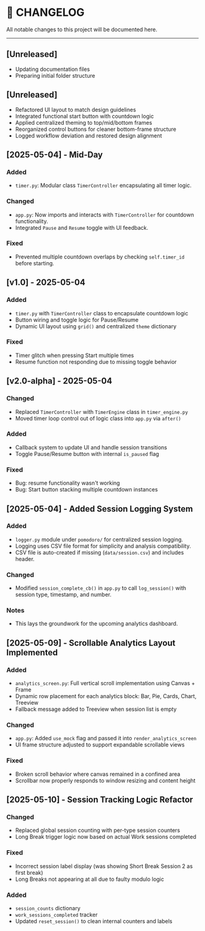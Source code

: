 # 📜 CHANGELOG

All notable changes to this project will be documented here.

---

## [Unreleased]
- Updating documentation files
- Preparing initial folder structure
## [Unreleased]
- Refactored UI layout to match design guidelines
- Integrated functional start button with countdown logic
- Applied centralized theming to top/mid/bottom frames
- Reorganized control buttons for cleaner bottom-frame structure
- Logged workflow deviation and restored design alignment
## [2025-05-04] - Mid-Day

### Added
- `timer.py`: Modular class `TimerController` encapsulating all timer logic.

### Changed
- `app.py`: Now imports and interacts with `TimerController` for countdown functionality.
- Integrated `Pause` and `Resume` toggle with UI feedback.

### Fixed
- Prevented multiple countdown overlaps by checking `self.timer_id` before starting.
## [v1.0] - 2025-05-04

### Added
- `timer.py` with `TimerController` class to encapsulate countdown logic
- Button wiring and toggle logic for Pause/Resume
- Dynamic UI layout using `grid()` and centralized `theme` dictionary

### Fixed
- Timer glitch when pressing Start multiple times
- Resume function not responding due to missing toggle behavior

## [v2.0-alpha] - 2025-05-04

### Changed
- Replaced `TimerController` with `TimerEngine` class in `timer_engine.py`
- Moved timer loop control out of logic class into `app.py` via `after()`

### Added
- Callback system to update UI and handle session transitions
- Toggle Pause/Resume button with internal `is_paused` flag

### Fixed
- Bug: resume functionality wasn't working
- Bug: Start button stacking multiple countdown instances

## [2025-05-04] - Added Session Logging System

### Added
- `logger.py` module under `pomodoro/` for centralized session logging.
- Logging uses CSV file format for simplicity and analysis compatibility.
- CSV file is auto-created if missing (`data/session.csv`) and includes header.

### Changed
- Modified `session_complete_cb()` in `app.py` to call `log_session()` with session type, timestamp, and number.

### Notes
- This lays the groundwork for the upcoming analytics dashboard.

## [2025-05-09] - Scrollable Analytics Layout Implemented

### Added
- `analytics_screen.py`: Full vertical scroll implementation using Canvas + Frame
- Dynamic row placement for each analytics block: Bar, Pie, Cards, Chart, Treeview
- Fallback message added to Treeview when session list is empty

### Changed
- `app.py`: Added `use_mock` flag and passed it into `render_analytics_screen`
- UI frame structure adjusted to support expandable scrollable views

### Fixed
- Broken scroll behavior where canvas remained in a confined area
- Scrollbar now properly responds to window resizing and content height

## [2025-05-10] - Session Tracking Logic Refactor

### Changed
- Replaced global session counting with per-type session counters
- Long Break trigger logic now based on actual Work sessions completed

### Fixed
- Incorrect session label display (was showing Short Break Session 2 as first break)
- Long Breaks not appearing at all due to faulty modulo logic

### Added
- `session_counts` dictionary
- `work_sessions_completed` tracker
- Updated `reset_session()` to clean internal counters and labels
